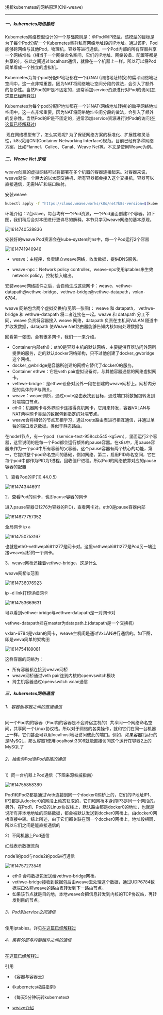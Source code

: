 浅析kubernetes的网络原理(CNI-weave)

------

##### 一、kubernetes网络基础

​		Kubernetes网络模型设计的一个基础原则是：单Pod单IP模型。该模型的目标是为了每个Pod分配一个Kubernetes集群私有网络地址段的IP地址。通过该IP，Pod能够跨网络与其他Pod，物理机，容器等进行通信。一个Pod内部的所有容器共享一个网络堆栈（相当于一个网络命名空间，它们的IP地址、网络设备、配置等都是共享的），彼此之间通过localhost通信，就像在一个机器上一样。所以可以将Pod简单看成一个独立的虚拟机。   		        

​        Kubernetes为每个pod分配IP地址都在一个非NAT(网络地址转换)的扁平网络地址空间中，这一点非常重要，因为NAT将网络地址空间分段的做法，会引入了额外的复杂性。当然Pod的IP是不固定的，通常添加service资源进行对Pod的访问([在这篇已经解释过](https://juejin.cn/post/6932365595821801480))

Kubernetes为每个pod分配IP地址都在一个非NAT(网络地址转换)的扁平网络地址空间中，这一点非常重要，因为NAT将网络地址空间分段的做法，会引入了额外的复杂性。当然Pod的IP是不固定的，通常添加service资源进行对Pod的访问([在这篇已经解释过](https://juejin.cn/post/6932365595821801480))

​		现在网络模型有了，怎么实现呢?
​        为了保证网络方案的标准化、扩展性和灵活性，k8s采用CNI(Container Networking Interface)规范。目前已经有多种网络方案，比如Flannel、Calico、Canal、Weave Net等。本文是使用Weave为例。

##### 二、Weave Net 原理

weave创建的虚拟网络可以将部署在多个机器的容器连接起来。对容器来说，weave就像一个巨大的以太网交换机，所有容器都会接入这个交换机，容器可以直接通信，无需NAT和端口映射。

安装weave

```bash
kubectl apply -f "https://cloud.weave.works/k8s/net?k8s-version=$(kubectl version | base64 | tr -d '\n')"
```

环境介绍：2台slave。每台均有一个Pod资源，一个Pod里面创建2个容器。如下图，我们稍后会对本图进行更详尽的解释。本节只学习weave网络的基本原理。

![1614740538836](C:\Users\Administrator\AppData\Roaming\Typora\typora-user-images\1614740538836.png)



安装好的weave Pod资源会在kube-system的ns中，每一个Pod运行2个容器

![1614741940946](C:\Users\Administrator\AppData\Roaming\Typora\typora-user-images\1614741940946.png)

- weave：主程序，负责建立weave网络，收发数据，提供DNS服务。

- weave-npc：Network policy controller。weave-npc使用iptables来生效network policy，控制接入输出。

安装weave网络插件之后，会自动生成这些网卡：weave、vethwe-datapath@vethwe-bridge、vethwe-bridge@vethwe-datapath，vxlan-6784。

weave 网络包含两个虚拟交换机(见第一张图)： weave 和 datapath， vethwe-bridge 和 vethwe-datapath 将二者连接在一起。weave 和 datapath 分工不同，weave 负责将容器接入 weave 网络，datapath 负责在主机间VxLAN 隧道中并收发数据，datapath 使Weave Net路由器能够告知内核如何处理数据包



回看第一张图，会有很多网卡，我们一一来介绍。

- Container内部eth0：eth0是容器主机的默认网络，主要提供容器访问外网所提供的服务，走的默认docker网络架构，只不过他创建了docker_gwbridge这个网桥。
- docker_gwbridge是容器所创建的网桥它替代了docker0的服务。
- Container ethwe：它是veth pair虚拟设备对，与其他容器通信的网络虚拟网卡。
- vethwe-bridge：是ethwe设备对另外一段在创建的weave网桥上。网桥内分配的具体的IP与网关。
- weave：weave网桥，通过route路由表找到目标，通过端口将数据包转发到对端端口节点。
- eth0：机器网卡与外界网卡连接得真机网卡，它用来转发，容器VXLAN与NAT两种网卡类型的数据包到指定的对端节点。
- weave会将相邻的节点互相学习，通过route路由表进行相互通信，并通过单独的端口发送数据。类似于静态路由。

在node1节点，有一个pod（service-test-958ccb545-kg5wn），里面运行2个容器，这里说明的是每一个Pod都会运行额外的pause容器。在k8s中，用pause容器来作为一个pod中所有容器的父容器。这个pause容器有两个核心的功能，第一，它提供整个pod命名空间的基础，例如网络。第二，启用PID命名空间，它在每个pod中都作为PID为1进程，回收僵尸进程。所以Pod的网络依靠对应的pause容器的配置

1、查看Pod的IP(10.44.0.5)

![1614743446911](C:\Users\Administrator\AppData\Roaming\Typora\typora-user-images\1614743446911.png)

2、查看Pod的网卡，也即pause容器的网卡

进入pause容器(21276为容器的PID)，查看网卡对。eth0是pause容器内部

![1614677757352](C:\Users\Administrator\AppData\Roaming\Typora\typora-user-images\1614677757352.png)

全局网卡 ip a

![1614750753167](C:\Users\Administrator\AppData\Roaming\Typora\typora-user-images\1614750753167.png)

也就是eth0-vethwepl6811277是网卡对。这里vethwepl6811277是Pod另一端连接weave网桥的一个网卡。

3、weave网桥还挂着vethwe-bridge，这是什么

weave网桥ip范围

![1614736076923](C:\Users\Administrator\AppData\Roaming\Typora\typora-user-images\1614736076923.png)

ip -d link打印详细网卡

![1614753669631](C:\Users\Administrator\AppData\Roaming\Typora\typora-user-images\1614753669631.png)

可以看到vethwe-bridge与vethwe-datapath是一对网卡对

vethwe-datapath挂在master为datapath上(datapath是一个交换机)

vxlan-6784是vxlan的网卡，weave主机间是通过VxLAN进行通信的。如下图，即是weva简单的架构图

![1614754189081](C:\Users\Administrator\AppData\Roaming\Typora\typora-user-images\1614754189081.png)

这样容器的网络为：

- 所有容器都连接到weave网桥
- weave网桥通过veth pair连到内核的openvswitch模块
- 跨主机容器通过openvswitch vxlan通信

##### 三、kubernetes网络通信

###### 1、容器到容器之间的直接通信

同一个Pod内的容器（Pod内的容器是不会跨宿主机的）共享同一个网络命名空间，共享同一个Linux协议栈。所以对于网络的各类操作，就和它们在同一台机器上一样，它们甚至可以用localhost地址访问彼此的端口。例如，如果容器2运行的是MySQL，那么容器1使用localhost:3306就能直接访问这个运行在容器2上的MySQL了

###### 2、抽象的Pod到Pod直接的通信

1）同一台机器上Pod通信（下图来源权威指南）

![1614755858389](C:\Users\Administrator\AppData\Roaming\Typora\typora-user-images\1614755858389.png)

​		Pod1和Pod2都是通过Veth连接到同一个docker0网桥上的，它们的IP地址IP1、IP2都是从docker0的网段上动态获取的，它们和网桥本身的IP3是同一个网段的。另外，在Pod1、Pod2的Linux协议栈上，默认路由都是docker0的地址，也就是说所有非本地地址的网络数据，都会被默认发送到docker0网桥上，由docker0网桥直接中转。综上所述，由于它们都关联在同一个docker0网桥上，地址段相同，所以它们之间是能直接通信的

2）不同机器上Pod通信

红线表示数据流向

node1的pod与node2的pod进行通信

![1614757273549](C:\Users\Administrator\AppData\Roaming\Typora\typora-user-images\1614757273549.png)

- eth0 会将数据包发送给vethwe-bridge网桥。
- vethwe-bridge接收到数据包后由weave去处理这个数据，通过UDP6784数据端口依照weave的路由表转发到下一路由节点。
- 如果该节点就是目的地，本地weave会把信息转发到内核的TCP协议站，再转发到目的节点。

###### 3、Pod到service之间通信

使用iptables。详见[在这篇已经解释过](https://juejin.cn/post/6932365595821801480)

###### 4、集群外部与内部组件之间的通信

[在这篇已经解释过](https://juejin.cn/post/6932365595821801480)



引用

- 《容器与容器云》

- 《kubernetes权威指南》

- 《每天5分钟玩转kubernetes》

- [weave介绍](https://kubernetes.feisky.xyz/extension/network/weave)

